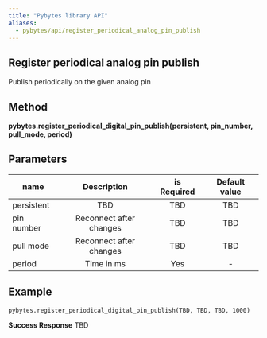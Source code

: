 ```yaml
---
title: "Pybytes library API"
aliases:
  - pybytes/api/register_periodical_analog_pin_publish
---
```


**Register periodical analog pin publish**
----
  Publish periodically on the given analog pin


**Method**
----
**pybytes.register_periodical_digital_pin_publish(persistent, pin_number, pull_mode, period)**

**Parameters**
----
| name  | Description   | is Required    | Default value
| ------------- |:-------------:|:-------------:|:-------------:|
| persistent   | TBD  | TBD   | TBD  |
| pin number   | Reconnect after changes  | TBD   | TBD  |
| pull mode   | Reconnect after changes  | TBD   | TBD  |
| period   | Time in ms  | Yes   | -  |

**Example**
----
`pybytes.register_periodical_digital_pin_publish(TBD, TBD, TBD, 1000)`

**Success Response**
TBD

